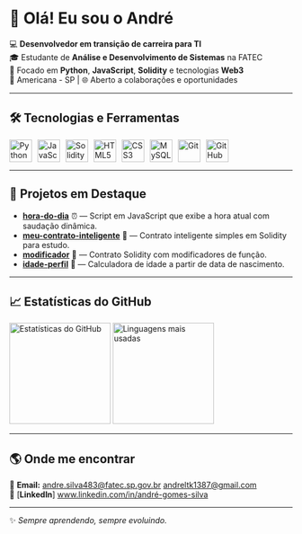 # 👋 Olá! Eu sou o André  

💻 **Desenvolvedor em transição de carreira para TI**  
🎓 Estudante de **Análise e Desenvolvimento de Sistemas** na FATEC  
🚀 Focado em **Python**, **JavaScript**, **Solidity** e tecnologias **Web3**  
📍 Americana - SP | 🌐 Aberto a colaborações e oportunidades  

---

## 🛠️ Tecnologias e Ferramentas  
<div style="display: flex; gap: 10px;">
  <img src="https://cdn.jsdelivr.net/gh/devicons/devicon/icons/python/python-original.svg" width="40" title="Python"/>
  <img src="https://cdn.jsdelivr.net/gh/devicons/devicon/icons/javascript/javascript-original.svg" width="40" title="JavaScript"/>
  <img src="https://cdn.jsdelivr.net/gh/devicons/devicon/icons/solidity/solidity-original.svg" width="40" title="Solidity"/>
  <img src="https://cdn.jsdelivr.net/gh/devicons/devicon/icons/html5/html5-original.svg" width="40" title="HTML5"/>
  <img src="https://cdn.jsdelivr.net/gh/devicons/devicon/icons/css3/css3-original.svg" width="40" title="CSS3"/>
  <img src="https://cdn.jsdelivr.net/gh/devicons/devicon/icons/mysql/mysql-original.svg" width="40" title="MySQL"/>
  <img src="https://cdn.jsdelivr.net/gh/devicons/devicon/icons/git/git-original.svg" width="40" title="Git"/>
  <img src="https://cdn.jsdelivr.net/gh/devicons/devicon/icons/github/github-original.svg" width="40" title="GitHub"/>
</div>

---

## 📌 Projetos em Destaque  
- [**hora-do-dia**](https://github.com/Gsilva-andre/hora-do-dia) ⏰ — Script em JavaScript que exibe a hora atual com saudação dinâmica.  
- [**meu-contrato-inteligente**](https://github.com/Gsilva-andre/meu-contrato-inteligente) 📜 — Contrato inteligente simples em Solidity para estudo.  
- [**modificador**](https://github.com/Gsilva-andre/modificador) 🔐 — Contrato Solidity com modificadores de função.  
- [**idade-perfil**](https://github.com/Gsilva-andre/idade-perfil) 📆 — Calculadora de idade a partir de data de nascimento.  

---

## 📈 Estatísticas do GitHub  
<div>
  <img height="180em" src="https://github-readme-stats.vercel.app/api?username=Gsilva-andre&show_icons=true&theme=radical" alt="Estatísticas do GitHub"/>
  <img height="180em" src="https://github-readme-stats.vercel.app/api/top-langs/?username=Gsilva-andre&layout=compact&theme=radical" alt="Linguagens mais usadas"/>
</div>

---

## 🌎 Onde me encontrar  
📧 **Email:** andre.silva483@fatec.sp.gov.br  andreltk1387@gmail.com  
💼 [**LinkedIn**] www.linkedin.com/in/andré-gomes-silva

---
✨ _Sempre aprendendo, sempre evoluindo._
